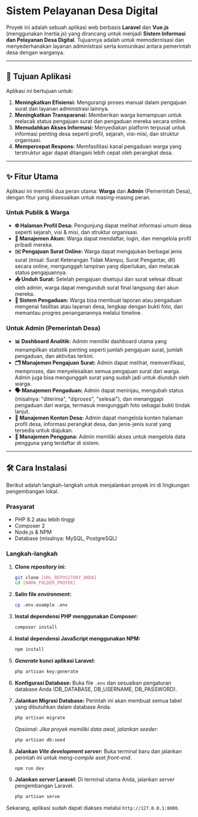 # Sistem Pelayanan Desa Digital

Proyek ini adalah sebuah aplikasi web berbasis **Laravel** dan **Vue.js** (menggunakan Inertia.js) yang dirancang untuk menjadi **Sistem Informasi dan Pelayanan Desa Digital**. Tujuannya adalah untuk memodernisasi dan menyederhanakan layanan administrasi serta komunikasi antara pemerintah desa dengan warganya.

---

## 🎯 Tujuan Aplikasi

Aplikasi ini bertujuan untuk:
1.  **Meningkatkan Efisiensi:** Mengurangi proses manual dalam pengajuan surat dan layanan administrasi lainnya.
2.  **Meningkatkan Transparansi:** Memberikan warga kemampuan untuk melacak status pengajuan surat dan pengaduan mereka secara online.
3.  **Memudahkan Akses Informasi:** Menyediakan platform terpusat untuk informasi penting desa seperti profil, sejarah, visi-misi, dan struktur organisasi.
4.  **Mempercepat Respons:** Memfasilitasi kanal pengaduan warga yang terstruktur agar dapat ditangani lebih cepat oleh perangkat desa.

---

## ✨ Fitur Utama

Aplikasi ini memiliki dua peran utama: **Warga** dan **Admin** (Pemerintah Desa), dengan fitur yang disesuaikan untuk masing-masing peran.

### Untuk Publik & Warga

* **🌐 Halaman Profil Desa:** Pengunjung dapat melihat informasi umum desa seperti sejarah, visi & misi, dan struktur organisasi.
* **👤 Manajemen Akun:** Warga dapat mendaftar, login, dan mengelola profil pribadi mereka.
* **✉️ Pengajuan Surat Online:** Warga dapat mengajukan berbagai jenis surat (misal: Surat Keterangan Tidak Mampu, Surat Pengantar, dll) secara online, mengunggah lampiran yang diperlukan, dan melacak status pengajuannya.
* **📥 Unduh Surat:** Setelah pengajuan disetujui dan surat selesai dibuat oleh admin, warga dapat mengunduh surat final langsung dari akun mereka.
* **📢 Sistem Pengaduan:** Warga bisa membuat laporan atau pengaduan mengenai fasilitas atau layanan desa, lengkap dengan bukti foto, dan memantau progres penanganannya melalui timeline.

### Untuk Admin (Pemerintah Desa)

* **📊 Dashboard Analitik:** Admin memiliki dashboard utama yang menampilkan statistik penting seperti jumlah pengajuan surat, jumlah pengaduan, dan aktivitas terkini.
* **🗂️ Manajemen Pengajuan Surat:** Admin dapat melihat, memverifikasi, memproses, dan menyelesaikan semua pengajuan surat dari warga. Admin juga bisa mengunggah surat yang sudah jadi untuk diunduh oleh warga.
* **🗣️ Manajemen Pengaduan:** Admin dapat meninjau, mengubah status (misalnya: "diterima", "diproses", "selesai"), dan menanggapi pengaduan dari warga, termasuk mengunggah foto sebagai bukti tindak lanjut.
* **📝 Manajemen Konten Desa:** Admin dapat mengelola konten halaman profil desa, informasi perangkat desa, dan jenis-jenis surat yang tersedia untuk diajukan.
* **👥 Manajemen Pengguna:** Admin memiliki akses untuk mengelola data pengguna yang terdaftar di sistem.

---

## 🛠️ Cara Instalasi

Berikut adalah langkah-langkah untuk menjalankan proyek ini di lingkungan pengembangan lokal.

### Prasyarat

* PHP 8.2 atau lebih tinggi
* Composer 2
* Node.js & NPM
* Database (misalnya: MySQL, PostgreSQL)

### Langkah-langkah

1.  **Clone *repository* ini:**
    ```bash
    git clone [URL_REPOSITORY_ANDA]
    cd [NAMA_FOLDER_PROYEK]
    ```

2.  **Salin file *environment*:**
    ```bash
    cp .env.example .env
    ```

3.  **Instal dependensi PHP menggunakan Composer:**
    ```bash
    composer install
    ```

4.  **Instal dependensi JavaScript menggunakan NPM:**
    ```bash
    npm install
    ```

5.  ***Generate* kunci aplikasi Laravel:**
    ```bash
    php artisan key:generate
    ```

6.  **Konfigurasi Database:**
    Buka file `.env` dan sesuaikan pengaturan database Anda (DB_DATABASE, DB_USERNAME, DB_PASSWORD).

7.  **Jalankan Migrasi Database:**
    Perintah ini akan membuat semua tabel yang dibutuhkan dalam database Anda.
    ```bash
    php artisan migrate
    ```
    *Opsional: Jika proyek memiliki data awal, jalankan seeder:*
    ```bash
    php artisan db:seed
    ```

8.  **Jalankan *Vite development server*:**
    Buka terminal baru dan jalankan perintah ini untuk meng-*compile* aset *front-end*.
    ```bash
    npm run dev
    ```

9.  **Jalankan *server* Laravel:**
    Di terminal utama Anda, jalankan *server* pengembangan Laravel.
    ```bash
    php artisan serve
    ```

Sekarang, aplikasi sudah dapat diakses melalui `http://127.0.0.1:8000`.